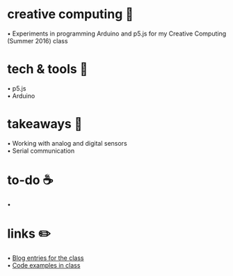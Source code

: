 # creative computing 🎨
• Experiments in programming Arduino and p5.js for my Creative Computing (Summer 2016) class<br>

# tech & tools 🔧
• p5.js<br>
• Arduino

# takeaways 🔑
• Working with analog and digital sensors<br>
• Serial communication

# to-do ☕️
• 

# links ✏️ 
• [Blog entries for the class](https://cc.nyuad.im/author/ashleytqy/ "Ashley's Blog Entries")<br>
• [Code examples in class](https://github.com/shfitz/Creative-Computing-Summer-2016 "Creative Computing code examples")
